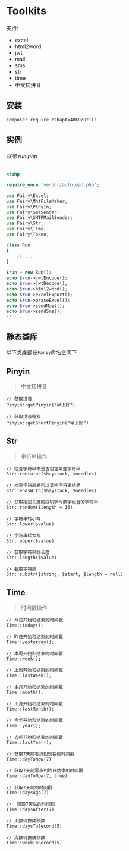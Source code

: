 Toolkits
=======
支持:

- excel
- html2word
- jwt
- mail
- sms
- str
- time
- 中文转拼音

安装
------------

```bash
composer require cshaptx4869/utils
```

实例
-------

###### 详见 run.php

```php
<?php

require_once 'vendor/autoload.php';

use Fairy\Excel;
use Fairy\MhtFileMaker;
use Fairy\Pinyin;
use Fairy\SmsSender;
use Fairy\SMTPMailSender;
use Fairy\Str;
use Fairy\Time;
use Fairy\Token;

class Run
{
    // ...
}

$run = new Run();
echo $run->jwtEncode();
echo $run->jwtDecode();
echo $run->html2word();
echo $run->excelExport();
echo $run->praseExcel();
echo $run->sendMail();
echo $run->sendSms();
// ...
```

## 静态类库

以下类库都在`Fariy`命名空间下

## Pinyin

> 中文转拼音

```
// 获取拼音
Pinyin::getPinyin("早上好")

// 获取拼音缩写
Pinyin::getShortPinyin("早上好")

```

## Str

> 字符串操作

```
// 检查字符串中是否包含某些字符串
Str::contains($haystack, $needles)

// 检查字符串是否以某些字符串结尾
Str::endsWith($haystack, $needles)

// 获取指定长度的随机字母数字组合的字符串
Str::random($length = 16)

// 字符串转小写
Str::lower($value)

// 字符串转大写
Str::upper($value)

// 获取字符串的长度
Str::length($value)

// 截取字符串
Str::substr($string, $start, $length = null)

```

## Time

> 时间戳操作

```
// 今日开始和结束的时间戳
Time::today();

// 昨日开始和结束的时间戳
Time::yesterday();

// 本周开始和结束的时间戳
Time::week();

// 上周开始和结束的时间戳
Time::lastWeek();

// 本月开始和结束的时间戳
Time::month();

// 上月开始和结束的时间戳
Time::lastMonth();

// 今年开始和结束的时间戳
Time::year();

// 去年开始和结束的时间戳
Time::lastYear();

// 获取7天前零点到现在的时间戳
Time::dayToNow(7)

// 获取7天前零点到昨日结束的时间戳
Time::dayToNow(7, true)

// 获取7天前的时间戳
Time::daysAgo(7)

//  获取7天后的时间戳
Time::daysAfter(7)

// 天数转换成秒数
Time::daysToSecond(5)

// 周数转换成秒数
Time::weekToSecond(5)

```

